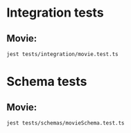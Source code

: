 # Integration tests
## Movie:
    jest tests/integration/movie.test.ts

# Schema tests
## Movie:
    jest tests/schemas/movieSchema.test.ts